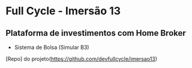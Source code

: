 # Full Cycle - Imersão 13

## Plataforma de investimentos com Home Broker

- Sistema de Bolsa (Simular B3)

[Repo] do projeto(https://github.com/devfullcycle/imersao13)